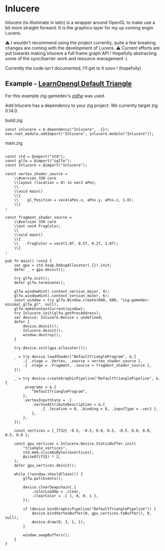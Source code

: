 # Inlucere

Inlucere (to illuminate in latin) is a wrapper around OpenGL to make use a bit more straight forward. It is the graphics layer for my up coming engin Lucens.

⚠️ I wouldn't recommend using the project currently, quite a few breaking changes are coming with the development of Lucens.
⚠️ Current efforts are put towards making Inlucere a full frame graph API ! Hopefully abstracting some of the sync/barrier work and resource management :)

Currently the code isn't documented, I'll get to it soon ! (hopefully)

## Example - [LearnOpengl Default Triangle](https://learnopengl.com/Getting-started/Hello-Triangle)

For this example zig-gamedev's [zglfw](https://github.com/zig-gamedev/zglfw) was used.

Add Inlucere has a dependency to your zig project. We currently target zig 0.14.0.

build.zig
```zig
const inlucere = b.dependency("Inlucere", .{});
exe.root_module.addImport("Inlucere", inlucere.module("Inlucere"));
```

main.zig
```zig

const std = @import("std");
const glfw = @import("zglfw");
const Inlucere = @import("Inlucere");

const vertex_shader_source =
    \\#version 330 core
    \\layout (location = 0) in vec3 aPos;
    \\
    \\void main()
    \\{
    \\    gl_Position = vec4(aPos.x, aPos.y, aPos.z, 1.0);
    \\}
;

const fragment_shader_source =
    \\#version 330 core
    \\out vec4 FragColor;
    \\
    \\void main()
    \\{
    \\    FragColor = vec4(1.0f, 0.5f, 0.2f, 1.0f);
    \\} 
;

pub fn main() !void {
    var gpa = std.heap.DebugAllocator(.{}).init;
    defer _ = gpa.deinit();

    try glfw.init();
    defer glfw.terminate();

    glfw.windowHint(.context_version_major, 4);
    glfw.windowHint(.context_version_minor, 6);
    const window = try glfw.Window.create(600, 600, "zig-gamedev: minimal_glfw_gl", null);
    glfw.makeContextCurrent(window);
    try Inlucere.init(glfw.getProcAddress);
    var device: Inlucere.Device = undefined;
    defer {
        device.deinit();
        Inlucere.deinit();
        window.destroy();
    }

    try device.init(gpa.allocator());

    _ = try device.loadShader("DefaultTriangleProgram", &.{
        .{ .stage = .Vertex, .source = vertex_shader_source },
        .{ .stage = .Fragment, .source = fragment_shader_source },
    });

    _ = try device.createGraphicPipeline("DefaultTrianglePipeline", &.{
        .programs = &.{
            "DefaultTriangleProgram",
        },
        .vertexInputState = .{
            .vertexAttributeDescription = &.{
                .{ .location = 0, .binding = 0, .inputType = .vec3 },
            },
        },
    });

    const vertices = [_]f32{ -0.5, -0.5, 0.0, 0.5, -0.5, 0.0, 0.0, 0.5, 0.0 };

    const gpu_vertices = Inlucere.Device.StaticBuffer.init(
        "triangle_vertices",
        std.mem.sliceAsBytes(&vertices),
        @sizeOf(f32) * 3,
    );
    defer gpu_vertices.deinit();

    while (!window.shouldClose()) {
        glfw.pollEvents();

        device.clearSwapchain(.{
            .colorLoadOp = .clear,
            .clearColor = .{ 1, 0, 0, 1 },
        });

        if (device.bindGraphicPipeline("DefaultTrianglePipeline")) {
            device.bindVertexBuffer(0, gpu_vertices.toBuffer(), 0, null);
            device.draw(0, 3, 1, 1);
        }

        window.swapBuffers();
    }
}

```
